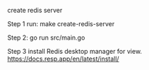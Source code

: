 create redis server

Step 1 run:
  make create-redis-server

Step 2:
  go run src/main.go

Step 3 install Redis desktop manager for view.
  https://docs.resp.app/en/latest/install/
  